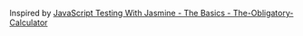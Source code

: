 Inspired by [JavaScript Testing With Jasmine - The Basics - The-Obligatory-Calculator](https://www.youtube.com/watch?v=s4CIH6HVqec&index=3&list=PLOxOmO43E6Jt0SruKGxtZs-W3PJN90G_a)